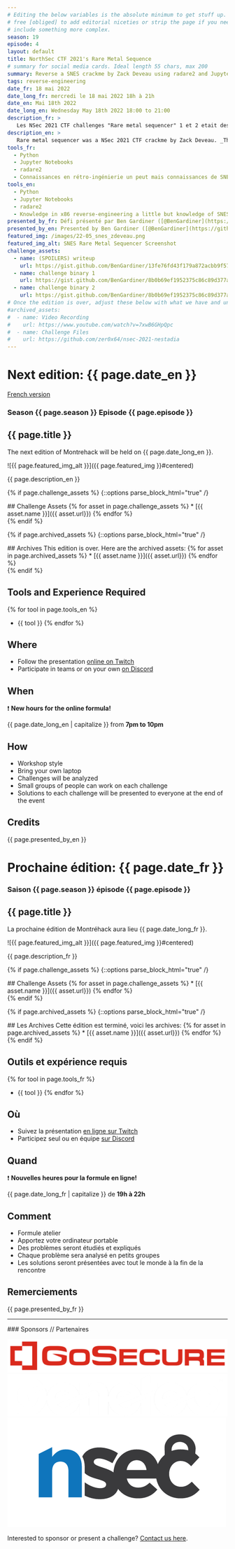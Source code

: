 ```yaml
---
# Editing the below variables is the absolute minimum to get stuff up. Feel
# free [obliged] to add editorial niceties or strip the page if you need to
# include something more complex.
season: 19
episode: 4
layout: default
title: NorthSec CTF 2021's Rare Metal Sequence
# summary for social media cards. Ideal length 55 chars, max 200
summary: Reverse a SNES crackme by Zack Deveau using radare2 and Jupyter Notebooks
tags: reverse-engineering
date_fr: 18 mai 2022
date_long_fr: mercredi le 18 mai 2022 18h à 21h
date_en: Mai 18th 2022
date_long_en: Wednesday May 18th 2022 18:00 to 21:00
description_fr: >
   Les NSec 2021 CTF challenges "Rare metal sequencer" 1 et 2 etait des crackme par Zack Deveau. Zack a crée les challenge pour le Super Nintendo Entertainment System (SNES) et let participants devaient le reverser pour trouver les entrées du joypad qui vas le débloquer. Nous alons etudié comment utiliser radare2 pour le reverser en deux directions: en l'avant et en l'arrière. Aussi en prime nous allons montrer comment on peut fair le 2022 Nsec warmup challenge logically bonus flag.
description_en: >
   Rare metal sequencer was a NSec 2021 CTF crackme by Zack Deveau. _This crackme_ runs on a Super Nintendo Entertainment System (SNES) and the required input is a sequence of SNES controller inputs. We will use radare2 to understand how the rare metal sequencers (levels 1 and 2) work. We will demonstrate the rerversing process with radare2 both forwards and backwards. As a bonus we will also do a bonus solve of the 2022 NSec warmup challenge logically bonus flag.
tools_fr:
  - Python
  - Jupyter Notebooks
  - radare2
  - Connaissances en rétro-ingénierie un peut mais connaissances de SNES assembleur n'est pas nécessaire
tools_en:
  - Python
  - Jupyter Notebooks
  - radare2
  - Knowledge in x86 reverse-engineering a little but knowledge of SNES assembly is not necessary
presented_by_fr: Défi présenté par Ben Gardiner ([@BenGardiner](https://github.com/BenGardiner)). Créé par Zack Deveau pour [NorthSec 2021](https://nsec.io/) ([@NorthSec_io](https://twitter.com/northsec_io)).
presented_by_en: Presented by Ben Gardiner ([@BenGardiner](https://github.com/BenGardiner)). Made by Zack Deveau for [NorthSec 2021](https://nsec.io/) ([@NorthSec_io](https://twitter.com/northsec_io)).
featured_img: /images/22-05_snes_zdeveau.png
featured_img_alt: SNES Rare Metal Sequencer Screenshot
challenge_assets:
  - name: (SPOILERS) writeup
    url: https://gist.github.com/BenGardiner/13fe76fd43f179a872acbb9f5729eb2c
  - name: challenge binary 1
    url: https://gist.github.com/BenGardiner/8b0b69ef1952375c86c89d377a4f8319#file-sequence_1-smc
  - name: challenge binary 2
    url: https://gist.github.com/BenGardiner/8b0b69ef1952375c86c89d377a4f8319#file-sequence_2-smc
# Once the edition is over, adjust these below with what we have and uncomment
#archived_assets:
#  - name: Video Recording
#    url: https://www.youtube.com/watch?v=7xwB6GHpQpc
#  - name: Challenge Files
#    url: https://github.com/zer0x64/nsec-2021-nestadia
---
```


# Next edition: {{ page.date_en }}
[French version](#french)

### Season {{ page.season }} Episode {{ page.episode }}

## {{ page.title }}

The next edition of Montrehack will be held on {{ page.date_long_en }}.

![{{ page.featured_img_alt }}]({{ page.featured_img }}#centered)

{{ page.description_en }}

{% if page.challenge_assets %}
{::options parse_block_html="true" /}
<div class="assets">
## Challenge Assets
{% for asset in page.challenge_assets %}
* [{{ asset.name }}]({{ asset.url}})
{% endfor %}
</div>
{% endif %}

{% if page.archived_assets %}
{::options parse_block_html="true" /}
<div class="archives">
## Archives
This edition is over. Here are the archived assets:
{% for asset in page.archived_assets %}
* [{{ asset.name }}]({{ asset.url}})
{% endfor %}
</div>
{% endif %}

## Tools and Experience Required

{% for tool in page.tools_en %}
* {{ tool }}
{% endfor %}

## Where

* Follow the presentation [online on Twitch](https://twitch.tv/montrehack/)
* Participate in teams or on your own [on Discord](https://discord.gg/4qfFwPX)

## When

:heavy_exclamation_mark: **New hours for the online formula!**

{{ page.date_long_en | capitalize }} from **7pm to 10pm**

## How

* Workshop style
* Bring your own laptop
* Challenges will be analyzed
* Small groups of people can work on each challenge
* Solutions to each challenge will be presented to everyone at the end of the event

## Credits

{{ page.presented_by_en }}

<a id="french"></a>

# Prochaine édition: {{ page.date_fr }}

### Saison {{ page.season }} épisode {{ page.episode }}

## {{ page.title }}

La prochaine édition de Montréhack aura lieu {{ page.date_long_fr }}.

![{{ page.featured_img_alt }}]({{ page.featured_img }}#centered)

{{ page.description_fr }}

{% if page.challenge_assets %}
{::options parse_block_html="true" /}
<div class="assets">
## Challenge Assets
{% for asset in page.challenge_assets %}
* [{{ asset.name }}]({{ asset.url}})
{% endfor %}
</div>
{% endif %}

{% if page.archived_assets %}
{::options parse_block_html="true" /}
<div class="archives">
## Les Archives
Cette édition est terminé, voici les archives:
{% for asset in page.archived_assets %}
* [{{ asset.name }}]({{ asset.url}})
{% endfor %}
</div>
{% endif %}

## Outils et expérience requis

{% for tool in page.tools_fr %}
* {{ tool }}
{% endfor %}

## Où

* Suivez la présentation [en ligne sur Twitch](https://twitch.tv/montrehack/)
* Participez seul ou en équipe [sur Discord](https://discord.gg/4qfFwPX)

## Quand

:heavy_exclamation_mark: **Nouvelles heures pour la formule en ligne!**

{{ page.date_long_fr | capitalize }} de **19h à 22h**

## Comment

* Formule atelier
* Apportez votre ordinateur portable
* Des problèmes seront étudiés et expliqués
* Chaque problème sera analysé en petits groupes
* Les solutions seront présentées avec tout le monde à la fin de la rencontre

## Remerciements

{{ page.presented_by_fr }}

<hr/>
### Sponsors // Partenaires


[![GoSecure](/images/sponsor_gosecure.png)](https://gosecure.net/)
[![Genetec](/images/sponsor_genetec.png)](https://www.genetec.com/)
[![NorthSec](/images/nsec_logo.png)](https://nsec.io/)

Interested to sponsor or present a challenge? [Contact us here](https://docs.google.com/forms/d/e/1FAIpQLSecc0vfe3pIwMJjIBCYW4G43ZwtagwVESu_qHKnglnBc3R3ww/viewform?usp=sf_link).
